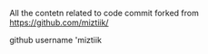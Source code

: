 All the contetn related to code commit forked from
https://github.com/miztiik/

github username  'miztiik
